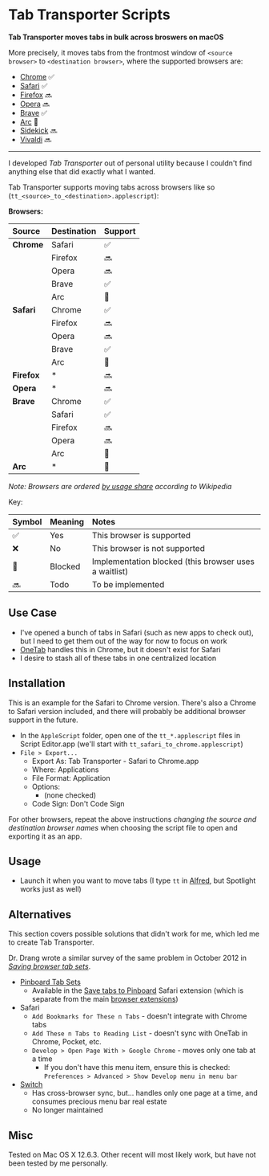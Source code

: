 # Tab Transporter Scripts

**Tab Transporter moves tabs in bulk across broswers on macOS**

More precisely, it moves tabs from the frontmost window of `<source browser>` to `<destination browser>`, where the supported browsers are:

- [Chrome](https://en.wikipedia.org/wiki/Google_Chrome) ✅
- [Safari](https://en.wikipedia.org/wiki/Safari_(web_browser)) ✅
- [Firefox](https://en.wikipedia.org/wiki/Firefox) 🔜
- [Opera](https://en.wikipedia.org/wiki/Opera_(web_browser)) 🔜
- [Brave](https://en.wikipedia.org/wiki/Brave_(web_browser)) ✅
- [Arc](https://arc.net/) 🛑
- [Sidekick](https://www.meetsidekick.com/) 🔜
- [Vivaldi](https://en.wikipedia.org/wiki/Vivaldi_(web_browser)) 🔜

---

I developed *Tab Transporter* out of personal utility because I couldn't find anything else that did exactly what I wanted.

Tab Transporter supports moving tabs across browsers like so (`tt_<source>_to_<destination>.applescript`):

**Browsers:**

| Source      | Destination | Support |
|:------------|:------------|:--------|
| **Chrome**  | Safari      | ✅       |
|             | Firefox     | 🔜       |
|             | Opera       | 🔜       |
|             | Brave       | ✅       |
|             | Arc         | 🛑       |
| **Safari**  | Chrome      | ✅       |
|             | Firefox     | 🔜       |
|             | Opera       | 🔜       |
|             | Brave       | ✅       |
|             | Arc         | 🛑       |
| **Firefox** | \*          | 🔜       |
| **Opera**   | \*          | 🔜       |
| **Brave**   | Chrome      | ✅       |
|             | Safari      | ✅       |
|             | Firefox     | 🔜       |
|             | Opera       | 🔜       |
|             | Arc         | 🛑       |
| **Arc**     | \*          | 🛑       |

*Note: Browsers are ordered [by usage share](https://en.wikipedia.org/wiki/Usage_share_of_web_browsers#Summary_tables) according to Wikipedia*

Key:

| Symbol | Meaning | Notes                                                 |
|:-------|:--------|:------------------------------------------------------|
| ✅      | Yes     | This browser is supported                             |
| ❌      | No      | This browser is not supported                         |
| 🛑      | Blocked | Implementation blocked (this browser uses a waitlist) |
| 🔜      | Todo    | To be implemented                                     |

## Use Case

- I've opened a bunch of tabs in Safari (such as new apps to check out), but I need to get them out of the way for now to focus on work
- [OneTab](https://www.one-tab.com) handles this in Chrome, but it doesn't exist for Safari
- I desire to stash all of these tabs in one centralized location

## Installation

This is an example for the Safari to Chrome version. There's also a Chrome to Safari version included, and there will probably be additional browser support in the future.

- In the `AppleScript` folder, open one of the `tt_*.applescript` files in Script Editor.app (we'll start with `tt_safari_to_chrome.applescript`)
- `File > Export...`
  - Export As: Tab Transporter - Safari to Chrome.app
  - Where: Applications
  - File Format: Application
  - Options:
    - (none checked)
  - Code Sign: Don't Code Sign

For other browsers, repeat the above instructions *changing the source and destination browser names* when choosing the script file to open and exporting it as an app.

## Usage

- Launch it when you want to move tabs (I type `tt` in [Alfred](http://www.alfredapp.com), but Spotlight works just as well)

## Alternatives
This section covers possible solutions that didn't work for me, which led me to create Tab Transporter.

Dr. Drang wrote a similar survey of the same problem in October 2012 in *[Saving browser tab sets](http://leancrew.com/all-this/2012/10/saving-browser-tab-sets/)*.

- [Pinboard Tab Sets](https://blog.pinboard.in/2011/04/new_save_tabs_feature/)
  - Available in the [Save tabs to Pinboard](https://pinboard.in/resources/safari/save_tabs) Safari extension (which is separate from the main [browser extensions](https://pinboard.in/resources/extensions/))
- Safari
  - `Add Bookmarks for These n Tabs` - doesn't integrate with Chrome tabs
  - `Add These n Tabs to Reading List` - doesn't sync with OneTab in Chrome, Pocket, etc.
  - `Develop > Open Page With > Google Chrome` - moves only one tab at a time
    - If you don't have this menu item, ensure this is checked: `Preferences > Advanced > Show Develop menu in menu bar`
- [Switch](http://www.macupdate.com/app/mac/42431/switch)
  - Has cross-browser sync, but... handles only one page at a time, and consumes precious menu bar real estate
  - No longer maintained

## Misc

Tested on Mac OS X 12.6.3. Other recent will most likely work, but have not been tested by me personally.

